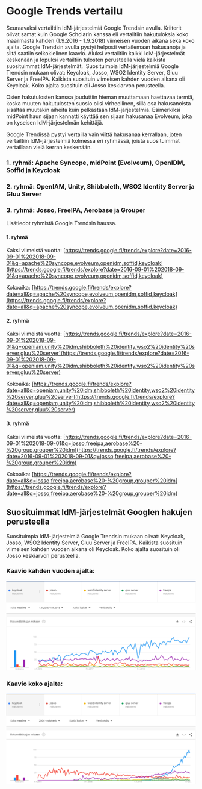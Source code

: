 # Google Trends vertailu
Seuraavaksi vertailtiin IdM-järjestelmiä Google Trendsin avulla. Kriiterit olivat samat kuin Google Scholarin kanssa eli vertailtiin hakutuloksia koko maailmasta kahden (1.9.2016 - 1.9.2018) viimeisen vuoden aikana sekä koko ajalta. Google Trendsin avulla pystyi helposti vertailemaan hakusanoja ja siitä saatiin selkokielinen kaavio. Aluksi vertailtiin kaikki IdM-järjestelmät keskenään ja lopuksi vertailtiin tulosten perusteella vielä kaikista suosituimmat IdM-järjestelmät.  Suosituimpia IdM-järjestelmiä Google Trendsin mukaan olivat: Keycloak, Josso, WSO2 Identity Server, Gluu Server ja FreeIPA. Kaikista suosituin viimeisen kahden vuoden aikana oli Keycloak. Koko ajalta suosituin oli Josso keskiarvon perusteella.

Osien hakutulosten kanssa jouduttiin hieman muuttamaan haettavaa termiä, koska muuten hakutulosten suosio olisi virheellinen, sillä osa hakusanoista sisältää muutakin aiheita kuin pelkästään IdM-järjestelmiä. Esimerkiksi midPoint haun sijaan kannatti käyttää sen sijaan hakusanaa Evolveum, joka on kyseisen IdM-järjestelmän kehittäjä.

Google Trendissä pystyi vertailla vain viittä hakusanaa kerrallaan, joten vertailtiin IdM-järjestelmiä kolmessa eri ryhmässä, joista suosituimmat vertaillaan vielä kerran keskenään.
### 1. ryhmä: Apache Syncope, midPoint (Evolveum), OpenIDM, Soffid ja Keycloak
### 2. ryhmä: OpenIAM, Unity, Shibboleth, WSO2 Identity Server ja Gluu Server
### 3. ryhmä: Josso, FreeIPA, Aerobase ja Grouper

Lisätiedot ryhmistä Google Trendsin haussa.
#### 1. ryhmä

Kaksi viimeistä vuotta: [https://trends.google.fi/trends/explore?date=2016-09-01%202018-09-01&q=apache%20syncope,evolveum,openidm,soffid,keycloak](https://trends.google.fi/trends/explore?date=2016-09-01%202018-09-01&q=apache%20syncope,evolveum,openidm,soffid,keycloak)

Kokoaika: [https://trends.google.fi/trends/explore?date=all&q=apache%20syncope,evolveum,openidm,soffid,keycloak](https://trends.google.fi/trends/explore?date=all&q=apache%20syncope,evolveum,openidm,soffid,keycloak)

#### 2. ryhmä

Kaksi viimeistä vuotta: [https://trends.google.fi/trends/explore?date=2016-09-01%202018-09-01&q=openiam,unity%20idm,shibboleth%20identity,wso2%20identity%20server,gluu%20server](https://trends.google.fi/trends/explore?date=2016-09-01%202018-09-01&q=openiam,unity%20idm,shibboleth%20identity,wso2%20identity%20server,gluu%20server)

Kokoaika: [https://trends.google.fi/trends/explore?date=all&q=openiam,unity%20idm,shibboleth%20identity,wso2%20identity%20server,gluu%20server](https://trends.google.fi/trends/explore?date=all&q=openiam,unity%20idm,shibboleth%20identity,wso2%20identity%20server,gluu%20server)

#### 3. ryhmä

Kaksi viimeistä vuotta: [https://trends.google.fi/trends/explore?date=2016-09-01%202018-09-01&q=josso,freeipa,aerobase%20-%20group,grouper%20idm](https://trends.google.fi/trends/explore?date=2016-09-01%202018-09-01&q=josso,freeipa,aerobase%20-%20group,grouper%20idm)

Kokoaika: [https://trends.google.fi/trends/explore?date=all&q=josso,freeipa,aerobase%20-%20group,grouper%20idm](https://trends.google.fi/trends/explore?date=all&q=josso,freeipa,aerobase%20-%20group,grouper%20idm)

## Suosituimmat IdM-järjestelmät Googlen hakujen perusteella

Suosituimpia IdM-järjestelmiä Google Trendsin mukaan olivat: Keycloak, Josso, WSO2 Identity Server, Gluu Server ja FreeIPA. Kaikista suosituin viimeisen kahden vuoden aikana oli Keycloak. Koko ajalta suosituin oli Josso keskiarvon perusteella.

### Kaavio kahden vuoden ajalta:

![Google Trends haut kahden vuoden ajalta](https://github.com/Eetu95/Open-source-IdM-solution/blob/master/Google%20Trends/Kuvat/trends_2v_vertailu_SUOSITUIMMAT_keycloak_josso_wso2identityserver_gluuserver_freeipa.PNG)

### Kaavio koko ajalta:

![Google Trends 2004- haut](https://github.com/Eetu95/Open-source-IdM-solution/blob/master/Google%20Trends/Kuvat/trends_kokoaika_vertailu_SUOSITUIMMAT_keycloak_josso_wso2identityserver_gluuserver_freeipa.PNG)

